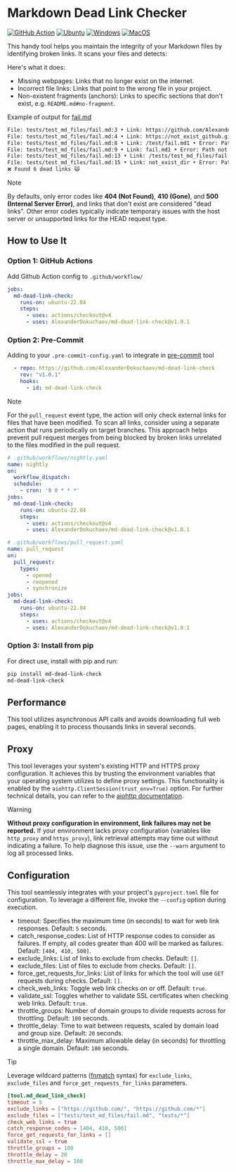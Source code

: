 # Markdown Dead Link Checker

[![GitHub Action](https://github.com/AlexanderDokuchaev/md-dead-link-check/actions/workflows/github_action.yml/badge.svg?branch=main)](https://github.com/AlexanderDokuchaev/md-dead-link-check/actions/workflows/github_action.yml?query=branch%3Amain)
[![Ubuntu](https://github.com/AlexanderDokuchaev/md-dead-link-check/actions/workflows/ubuntu.yml/badge.svg?branch=main)](https://github.com/AlexanderDokuchaev/md-dead-link-check/actions/workflows/ubuntu.yml?query=branch%3Amain)
[![Windows](https://github.com/AlexanderDokuchaev/md-dead-link-check/actions/workflows/win.yml/badge.svg?branch=main)](https://github.com/AlexanderDokuchaev/md-dead-link-check/actions/workflows/win.yml?query=branch%3Amain)
[![MacOS](https://github.com/AlexanderDokuchaev/md-dead-link-check/actions/workflows/mac.yml/badge.svg?branch=main)](https://github.com/AlexanderDokuchaev/md-dead-link-check/actions/workflows/mac.yml?query=branch%3Amain)

This handy tool helps you maintain the integrity of your Markdown files by identifying broken links.
It scans your files and detects:

Here's what it does:

- Missing webpages: Links that no longer exist on the internet.
- Incorrect file links: Links that point to the wrong file in your project.
- Non-existent fragments (anchors): Links to specific sections that don't exist, e.g. `README.md#no-fragment`.

Example of output for [fail.md](tests/test_md_files/fail.md)

```bash
File: tests/test_md_files/fail.md:3 • Link: https://github.com/AlexanderDokuchaev/FAILED • Error: 404: Not Found
File: tests/test_md_files/fail.md:4 • Link: https://not_exist_github.githubcom/ • Error: 500: Internal Server Error
File: tests/test_md_files/fail.md:8 • Link: /test/fail.md1 • Error: Path not found
File: tests/test_md_files/fail.md:9 • Link: fail.md1 • Error: Path not found
File: tests/test_md_files/fail.md:13 • Link: /tests/test_md_files/fail.md#fail • Error: Fragment not found
File: tests/test_md_files/fail.md:15 • Link: not_exist_dir • Error: Path not found
❌ Found 6 dead links 🙀
```

> [!NOTE]
> By defaults, only error codes like **404 (Not Found)**, **410 (Gone)**, and **500 (Internal Server Error)**,
> and links that don't exist are considered "dead links". Other error codes typically indicate
> temporary issues with the host server or unsupported links for the HEAD request type.

## How to Use It

### Option 1: GitHub Actions

Add Github Action config to `.github/workflow/`

```yaml
jobs:
  md-dead-link-check:
    runs-on: ubuntu-22.04
    steps:
      - uses: actions/checkout@v4
      - uses: AlexanderDokuchaev/md-dead-link-check@v1.0.1
```

### Option 2: Pre-Commit

Adding to your `.pre-commit-config.yaml` to integrate in [pre-commit](https://pre-commit.com/) tool

```yaml
  - repo: https://github.com/AlexanderDokuchaev/md-dead-link-check
    rev: "v1.0.1"
    hooks:
      - id: md-dead-link-check
```

> [!NOTE]
> For the `pull_request` event type, the action will only check external links for files that have been modified.
> To scan all links, consider using a separate action that runs periodically on target branches.
> This approach helps prevent pull request merges from being blocked by broken links unrelated to the files
> modified in the pull request.

```yaml
# .github/workflows/nightly.yaml
name: nightly
on:
  workflow_dispatch:
  schedule:
    - cron: '0 0 * * *'
jobs:
  md-dead-link-check:
    runs-on: ubuntu-22.04
    steps:
      - uses: actions/checkout@v4
      - uses: AlexanderDokuchaev/md-dead-link-check@v1.0.1
```

```yaml
# .github/workflows/pull_request.yaml
name: pull_request
on:
  pull_request:
    types:
      - opened
      - reopened
      - synchronize
jobs:
  md-dead-link-check:
    runs-on: ubuntu-22.04
    steps:
      - uses: actions/checkout@v4
      - uses: AlexanderDokuchaev/md-dead-link-check@v1.0.1
```

### Option 3: Install from pip

For direct use, install with pip and run:

```bash
pip install md-dead-link-check
md-dead-link-check
```

## Performance

This tool utilizes asynchronous API calls and avoids downloading full web pages,
enabling it to process thousands links in several seconds.

## Proxy

This tool leverages your system's existing HTTP and HTTPS proxy configuration.
It achieves this by trusting the environment variables that your operating system utilizes to define proxy settings.
This functionality is enabled by the `aiohttp.ClientSession(trust_env=True)` option.
For further technical details, you can refer to the
[aiohttp documentation](https://docs.aiohttp.org/en/v3.9.3/client_advanced.html#proxy-support).

> [!WARNING]
> **Without proxy configuration in environment, link failures may not be reported.**
> If your environment lacks proxy configuration (variables like `http_proxy` and `https_proxy`),
> link retrieval attempts may time out without indicating a failure.
> To help diagnose this issue, use the `--warn` argument to log all processed links.

## Configuration

This tool seamlessly integrates with your project's `pyproject.toml` file for configuration.
To leverage a different file, invoke the `--config` option during execution.

- timeout: Specifies the maximum time (in seconds) to wait for web link responses. Default: `5` seconds.
- catch_response_codes: List of HTTP response codes to consider as failures.
If empty, all codes greater than 400 will be marked as failures. Default: `[404, 410, 500]`.
- exclude_links: List of links to exclude from checks. Default: `[]`.
- exclude_files: List of files to exclude from checks. Default: `[]`.
- force_get_requests_for_links: List of links for which the tool will use `GET` requests during checks. Default: `[]`.
- check_web_links: Toggle web link checks on or off. Default: `true`.
- validate_ssl: Toggles whether to validate SSL certificates when checking web links. Default: `true`.
- throttle_groups: Number of domain groups to divide requests across for throttling. Default: `100` seconds.
- throttle_delay: Time to wait between requests, scaled by domain load and group size. Default: `20` seconds.
- throttle_max_delay: Maximum allowable delay (in seconds) for throttling a single domain. Default: `100` seconds.

> [!TIP]
> Leverage wildcard patterns ([fnmatch](https://docs.python.org/3/library/fnmatch.html) syntax) for
> `exclude_links`, `exclude_files` and `force_get_requests_for_links` parameters.

```toml
[tool.md_dead_link_check]
timeout = 5
exclude_links = ["https://github.com/", "https://github.com/*"]
exclude_files = ["tests/test_md_files/fail.md", "tests/*"]
check_web_links = true
catch_response_codes = [404, 410, 500]
force_get_requests_for_links = []
validate_ssl = true
throttle_groups = 100
throttle_delay = 20
throttle_max_delay = 100
```
